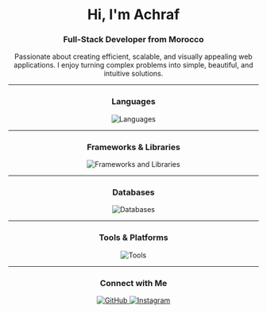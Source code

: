 <h1 align="center">Hi, I'm Achraf</h1>
<h3 align="center">Full-Stack Developer from Morocco</h3>

<p align="center">
  Passionate about creating efficient, scalable, and visually appealing web applications.  
  I enjoy turning complex problems into simple, beautiful, and intuitive solutions.
</p>

---

<h3 align="center">Languages</h3>
<p align="center">
  <img src="https://skillicons.dev/icons?i=html,css,js,ts" alt="Languages" />
</p>

---

<h3 align="center">Frameworks & Libraries</h3>
<p align="center">
  <img src="https://skillicons.dev/icons?i=react,nextjs,tailwind,threejs,nodejs,express" alt="Frameworks and Libraries" />
</p>

---

<h3 align="center">Databases</h3>
<p align="center">
  <img src="https://skillicons.dev/icons?i=mongodb" alt="Databases" />
</p>

---

<h3 align="center">Tools & Platforms</h3>
<p align="center">
  <img src="https://skillicons.dev/icons?i=git,vscode,postman,figma" alt="Tools" />
</p>

---

<h3 align="center">Connect with Me</h3>
<p align="center">
  <a href="https://github.com/Midyass" target="_blank">
    <img src="https://skillicons.dev/icons?i=github" alt="GitHub" />
  </a>
  <a href="https://instagram.com/midyas_code" target="_blank">
    <img src="https://skillicons.dev/icons?i=instagram" alt="Instagram" />
  </a>
</p>
